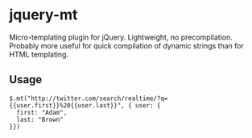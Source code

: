 # jquery-mt

Micro-templating plugin for jQuery. Lightweight, no precompilation.
Probably more useful for quick compilation of dynamic strings than for HTML templating.

## Usage

    $.mt("http://twitter.com/search/realtime/?q={{user.first}}%20{{user.last}}", { user: {
      first: "Adam",
      last: "Brown"
    }})

